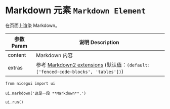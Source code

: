 # Markdown 元素 `Markdown Element`

在页面上渲染 Markdown。

| 参数 Param | 说明 Description |
| ---------- | ---------------- |
| content    | Markdown 内容    |
| extras     | 参考 [Markdown2 extensions](https://github.com/trentm/python-markdown2/wiki/Extras#implemented-extras) (默认值：`(default: ['fenced-code-blocks', 'tables'])`) |

```python:line-numbers
from nicegui import ui

ui.markdown('这是一段 **Markdown**.')

ui.run()
```